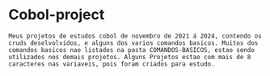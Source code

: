 # Cobol-project
    Meus projetos de estudos cobol de novembro de 2021 á 2024, contendo os cruds deselvolvidos, e alguns dos varios comandos basicos. Muitos dos comandos basicos nao listados na pasta COMANDOS-BASICOS, estao sendo utilizados nos demais projetos. Alguns Projetos estao com mais de 8 caracteres nas variaveis, pois foram criados para estudo.
